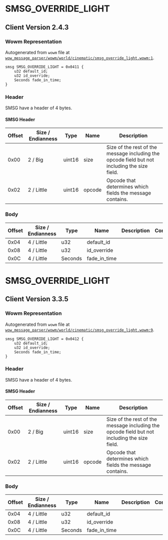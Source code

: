 # SMSG_OVERRIDE_LIGHT

## Client Version 2.4.3

### Wowm Representation

Autogenerated from `wowm` file at [`wow_message_parser/wowm/world/cinematic/smsg_override_light.wowm:1`](https://github.com/gtker/wow_messages/tree/main/wow_message_parser/wowm/world/cinematic/smsg_override_light.wowm#L1).
```rust,ignore
smsg SMSG_OVERRIDE_LIGHT = 0x0411 {
    u32 default_id;
    u32 id_override;
    Seconds fade_in_time;
}
```
### Header

SMSG have a header of 4 bytes.

#### SMSG Header

| Offset | Size / Endianness | Type   | Name   | Description |
| ------ | ----------------- | ------ | ------ | ----------- |
| 0x00   | 2 / Big           | uint16 | size   | Size of the rest of the message including the opcode field but not including the size field.|
| 0x02   | 2 / Little        | uint16 | opcode | Opcode that determines which fields the message contains.|

### Body

| Offset | Size / Endianness | Type | Name | Description | Comment |
| ------ | ----------------- | ---- | ---- | ----------- | ------- |
| 0x04 | 4 / Little | u32 | default_id |  |  |
| 0x08 | 4 / Little | u32 | id_override |  |  |
| 0x0C | 4 / Little | Seconds | fade_in_time |  |  |

# SMSG_OVERRIDE_LIGHT

## Client Version 3.3.5

### Wowm Representation

Autogenerated from `wowm` file at [`wow_message_parser/wowm/world/cinematic/smsg_override_light.wowm:9`](https://github.com/gtker/wow_messages/tree/main/wow_message_parser/wowm/world/cinematic/smsg_override_light.wowm#L9).
```rust,ignore
smsg SMSG_OVERRIDE_LIGHT = 0x0412 {
    u32 default_id;
    u32 id_override;
    Seconds fade_in_time;
}
```
### Header

SMSG have a header of 4 bytes.

#### SMSG Header

| Offset | Size / Endianness | Type   | Name   | Description |
| ------ | ----------------- | ------ | ------ | ----------- |
| 0x00   | 2 / Big           | uint16 | size   | Size of the rest of the message including the opcode field but not including the size field.|
| 0x02   | 2 / Little        | uint16 | opcode | Opcode that determines which fields the message contains.|

### Body

| Offset | Size / Endianness | Type | Name | Description | Comment |
| ------ | ----------------- | ---- | ---- | ----------- | ------- |
| 0x04 | 4 / Little | u32 | default_id |  |  |
| 0x08 | 4 / Little | u32 | id_override |  |  |
| 0x0C | 4 / Little | Seconds | fade_in_time |  |  |


